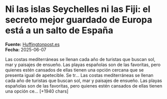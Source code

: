 # Ni las islas Seychelles ni las Fiji: el secreto mejor guardado de Europa está a un salto de España

**Fuente:** [Huffingtonpost.es](https://www.huffingtonpost.es/sociedad/ni-islas-seychelles-fiji-secreto-mejor-guardado-europa-esta-salto-espana.html)  
**Fecha:** 2025-06-07

<![CDATA[<p>Las costas mediterráneas se llenan cada año de turistas que buscan sol, mar y paisajes de ensueño. Las playas españolas son de las favoritas, pero quienes estén cansados de ellas tienen una opción cercana que se presenta igual de apetecible. Se tr…

Las costas mediterráneas se llenan cada año de turistas que buscan sol, mar y paisajes de ensueño. Las playas españolas son de las favoritas, pero quienes estén cansados de ellas tienen una opción ce… [+1940 chars]
